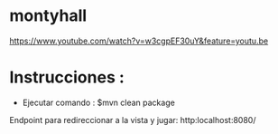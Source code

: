 # montyhall
https://www.youtube.com/watch?v=w3cgpEF30uY&feature=youtu.be

# Instrucciones : 

- Ejecutar comando : $mvn clean package

Endpoint para redireccionar a la vista y jugar:  http:localhost:8080/
